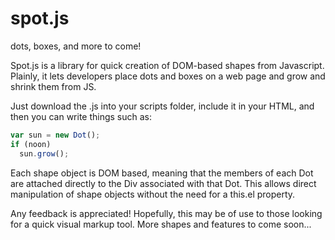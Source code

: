 spot.js
=======

dots, boxes, and more to come!

Spot.js is a library for quick creation of DOM-based shapes from Javascript.  Plainly, it lets developers place dots and boxes on a web page and grow and shrink them from JS.

Just download the .js into your scripts folder, include it in your HTML, and then you can write things such as:

  ```javascript
  var sun = new Dot();
  if (noon)
    sun.grow();
  ```

Each shape object is DOM based, meaning that the members of each Dot are attached directly to the Div associated with that Dot.  This allows direct manipulation of shape objects without the need for a this.el property.

Any feedback is appreciated!
Hopefully, this may be of use to those looking for a quick visual markup tool.
More shapes and features to come soon...
